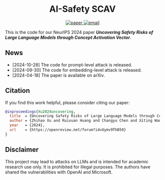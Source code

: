 <div align="center">

# AI-Safety SCAV

<div>
    <a href="https://arxiv.org/abs/2404.12038" target="_blank">
        <img alt="paper" src="https://img.shields.io/badge/cs.CL-	arXiv:2404.12038-red">
    </a>
    <a href="mailto:xitingwang@ruc.edu.cn" target="_blank">
        <img alt="email" src="https://img.shields.io/badge/📮 enquiry-blue">
    </a>
</div>

</div>

This is the code for our NeurIPS 2024 paper *<strong>Uncovering Safety Risks of Large Language Models through Concept Activation Vector</strong>*.

## News

- [2024-10-28] The code for prompt-level attack is released.
- [2024-09-30] The code for embedding-level attack is released.
- [2024-04-18] The paper is available on arXiv.

## Citation

If you find this work helpful, please consider citing our paper:

```bibtex
@inproceedings{Xu2024uncovering,
  title  = {Uncovering Safety Risks of Large Language Models through Concept Activation Vector},
  author = {Zhihao Xu and Ruixuan Huang and Changyu Chen and Xiting Wang},
  year   = {2024},
  url    = {https://openreview.net/forum?id=Uymv9ThB50}
}
```

## Disclaimer

This project may lead to attacks on LLMs and is intended for academic research use only. It is prohibited for illegal purposes. The authors have shared the vulnerabilities with OpenAI and Microsoft.

